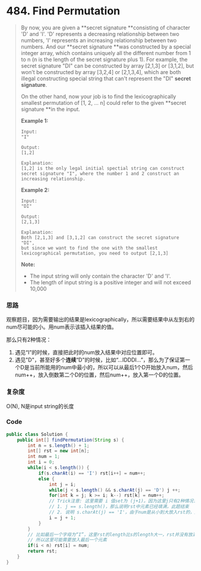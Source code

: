 # 484. Find Permutation

> By now, you are given a **secret signature **consisting of character 'D' and 'I'. 'D' represents a decreasing relationship between two numbers, 'I' represents an increasing relationship between two numbers. And our **secret signature **was constructed by a special integer array, which contains uniquely all the different number from 1 to n \(n is the length of the secret signature plus 1\). For example, the secret signature "DI" can be constructed by array \[2,1,3\] or \[3,1,2\], but won't be constructed by array \[3,2,4\] or \[2,1,3,4\], which are both illegal constructing special string that can't represent the "DI" **secret signature**.
>
> On the other hand, now your job is to find the lexicographically smallest permutation of \[1, 2, ... n\] could refer to the given **secret signature **in the input.
>
> **Example 1:**
>
> ```
> Input:
> "I"
>
> Output:
> [1,2]
>
> Explanation:
> [1,2] is the only legal initial spectial string can construct secret signature "I", where the number 1 and 2 construct an increasing relationship.
> ```
>
> **Example 2:**
>
> ```
> Input:
> "DI"
>
> Output:
> [2,1,3]
>
> Explanation:
> Both [2,1,3] and [3,1,2] can construct the secret signature "DI",
> but since we want to find the one with the smallest lexicographical permutation, you need to output [2,1,3]
> ```
>
> **Note:**
>
> * The input string will only contain the character 'D' and 'I'.
> * The length of input string is a positive integer and will not exceed 10,000

### 思路

观察题目，因为需要输出的结果是lexicographically，所以需要结果中从左到右的num尽可能的小。用num表示该插入结果的值。

那么只有2种情况：

1. 遇见“I”的时候，直接把此时的num放入结果中对应位置即可。
2. 遇见"D"，甚至好多个**连续**“D”的时候，比如“...IDDDI...”，那么为了保证第一个D是当前所能用的num中最小的，所以可以从最后1个D开始放入num，然后num++，放入倒数第二个D的位置，然后num++，放入第一个D的位置。

### 复杂度

O\(N\), N是input string的长度

### Code

```java
public class Solution {
    public int[] findPermutation(String s) {
        int n = s.length() + 1;
        int[] rst = new int[n];
        int num = 1;
        int i = 0;
        while(i < s.length()) {
            if(s.charAt(i) == 'I') rst[i++] = num++;
            else {
                int j = i;
                while(j < s.length() && s.charAt(j) == 'D') j ++;
                for(int k = j; k >= i; k--) rst[k] = num++; 
                // Trick注意: 这里需要 i 值set为 (j+1)。因为这里j只有2种情况:
                // 1. j == s.length()，那么说明rst中元素已经填满，此题结束
                // 2. 说明 s.charAt(j) == 'I'，由于num是从小到大放入rst的，所以下1个num一定比rst[j]大。下一步直接check s.charAt(j+1)的值来决定rst[j+1]的值
                i = j + 1;
            }
        }
        // 比如最后一个字母为“I”，这里rst的length比s的length大一，rst并没有放满number
        // 所以这里可能需要放入最后一个元素
        if(i < n) rst[i] = num;
        return rst;
    }
}
```



